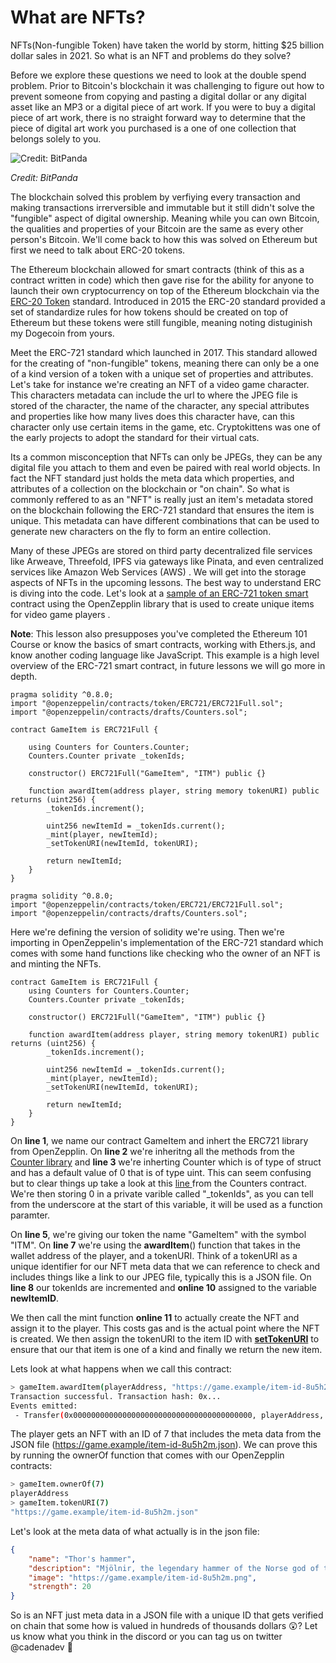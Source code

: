 

# What are NFTs?

NFTs(Non-fungible Token) have taken the world by storm, hitting $25 billion dollar sales in 2021. So what is an NFT and problems do they solve?

Before we explore these questions we need to look at the double spend problem. Prior to Bitcoin's blockchain it was challenging to figure out how to prevent someone from copying and pasting a digital dollar or any digital asset like an MP3 or a digital piece of art work. If you were to buy a digital piece of art work, there is no straight forward way to determine that the piece of digital art work you purchased is a one of one collection that belongs solely to you.

![Credit: BitPanda](https://cadena.incl.us/wp-content/uploads/2022/01/double-spending.png)

*Credit: BitPanda*

The blockchain solved this problem by verfiying every transaction and making transactions irrerversible and immutable but it still didn't solve the "fungible" aspect of digital ownership. Meaning while you can own Bitcoin, the qualities and properties of your Bitcoin are the same as every other person's Bitcoin. We'll come back to how this was solved on Ethereum but first we need to talk about ERC-20 tokens.

The Ethereum blockchain allowed for smart contracts (think of this as a contract written in code) which then gave rise for the ability for anyone to launch their own cryptocurrency on top of the Ethereum blockchain via the [ERC-20 Token](https://ethereum.org/en/developers/docs/standards/tokens/erc-20/) standard. Introduced in 2015 the ERC-20 standard provided a set of standardize rules for how tokens should be created on top of Ethereum but these tokens were still fungible, meaning noting distuginish my Dogecoin from yours. 

Meet the ERC-721 standard which launched in 2017. This standard allowed for the creating of "non-fungible" tokens, meaning there can only be a one of a kind version of a token with a unique set of properties and attributes. Let's take for instance we're creating an NFT of a video game character. This characters metadata can include the url to where the JPEG file is stored of the character, the name of the character, any special attributes and properties like how many lives does this character have, can this character only use certain items in the game, etc. Cryptokittens was one of the early projects to adopt the standard for their virtual cats.

 Its a common misconception that NFTs can only be JPEGs, they can be any digital file you attach to them and even be paired with real world objects. In fact the NFT standard just holds the meta data which  properties, and attributes of a collection on the blockchain or "on chain". So what is commonly reffered to as an "NFT" is really just an item's metadata stored on the blockchain following the ERC-721 standard that ensures the item is unique. This metadata can have different combinations that can be used to generate new characters on the fly to form an entire collection.

Many of these JPEGs are stored on third party decentralized file services like Arweave, Threefold, IPFS via gateways like Pinata, and even centralized services like Amazon Web Services (AWS) . We will get into the storage aspects of NFTs in the upcoming lessons.  The best way to understand ERC is diving into the code. Let's look at a [sample of an ERC-721 token smart](https://docs.openzeppelin.com/contracts/3.x/erc721) contract using the OpenZepplin library that is used to create unique items for video game players . 

**Note**: This lesson also presupposes you've completed the Ethereum 101 Course or know the basics of smart contracts, working with Ethers.js, and know another coding language like JavaScript. This example is a high level overview of the ERC-721 smart contract, in future lessons we will go more in depth.

```solidity
pragma solidity ^0.8.0;
import "@openzeppelin/contracts/token/ERC721/ERC721Full.sol";
import "@openzeppelin/contracts/drafts/Counters.sol";

contract GameItem is ERC721Full {

    using Counters for Counters.Counter;
    Counters.Counter private _tokenIds;

    constructor() ERC721Full("GameItem", "ITM") public {}

    function awardItem(address player, string memory tokenURI) public returns (uint256) {
        _tokenIds.increment();

        uint256 newItemId = _tokenIds.current();
        _mint(player, newItemId);
        _setTokenURI(newItemId, tokenURI);

        return newItemId;
    }
}
```



```solidity
pragma solidity ^0.8.0;
import "@openzeppelin/contracts/token/ERC721/ERC721Full.sol";
import "@openzeppelin/contracts/drafts/Counters.sol";
```

Here we're defining the version of solidity we're using. Then we're importing in OpenZeppelin's implementation of the ERC-721 standard which comes with some hand functions like checking who the owner of an NFT is and minting the NFTs.

```solidity
contract GameItem is ERC721Full {
    using Counters for Counters.Counter;
    Counters.Counter private _tokenIds;

    constructor() ERC721Full("GameItem", "ITM") public {}

    function awardItem(address player, string memory tokenURI) public returns (uint256) {
        _tokenIds.increment();

        uint256 newItemId = _tokenIds.current();
        _mint(player, newItemId);
        _setTokenURI(newItemId, tokenURI);

        return newItemId;
    }
}
```

On **line 1**, we name our contract GameItem and inhert the ERC721 library from OpenZepplin. On **line 2** we're inheritng all the methods from the [Counter library](https://github.com/OpenZeppelin/openzeppelin-contracts/blob/master/contracts/utils/Counters.sol) and **line 3** we're inherting Counter which is of type of struct and has a default value of 0 that is of type uint. This can seem confusing but to clear things up take a look at this [line ](https://github.com/OpenZeppelin/openzeppelin-contracts/blob/master/contracts/utils/Counters.sol#L15) from the Counters contract. We're then storing 0 in a private varible called "_tokenIds", as you can tell from the underscore at the start of this variable, it will be used as a function paramter.

On **line 5**, we're giving our token the name "GameItem" with the symbol "ITM".  On **line 7** we're using the **awardItem**() function that takes in the wallet address of the player, and a tokenURI. Think of a tokenURI as a unique identifier for our NFT meta data that we can reference to check and includes things like a link to our JPEG file, typically this is a JSON file. On **line 8** our tokenIds are incremented and **online 10** assigned to the variable **newItemID**.

 We then call the mint function **online 11** to actually create the NFT and assign it to the player. This costs gas and is the actual point where the NFT is created. We then assign the tokenURI to the item ID with [**setTokenURI**](https://docs.openzeppelin.com/contracts/3.x/api/token/erc721#ERC721-_setTokenURI-uint256-string-) to ensure that our that item is one of a kind and finally we return the new item.

Lets look at what happens when we call this contract:

```bash
> gameItem.awardItem(playerAddress, "https://game.example/item-id-8u5h2m.json")
Transaction successful. Transaction hash: 0x...
Events emitted:
 - Transfer(0x0000000000000000000000000000000000000000, playerAddress, 7)
```

The player gets an NFT with an ID of 7 that includes the meta data from the JSON file (https://game.example/item-id-8u5h2m.json). We can prove this by running the ownerOf function that comes with our OpenZepplin contracts:

```bash
> gameItem.ownerOf(7)
playerAddress
> gameItem.tokenURI(7)
"https://game.example/item-id-8u5h2m.json"
```

Let's look at the meta data of what actually is in the json file:

```json
{
    "name": "Thor's hammer",
    "description": "Mjölnir, the legendary hammer of the Norse god of thunder.",
    "image": "https://game.example/item-id-8u5h2m.png",
    "strength": 20
}
```

So is an NFT just meta data in a JSON file with a unique ID that gets verified on chain that some how is valued in hundreds of thousands dollars 😲? Let us know what you think in the discord or you can tag us on twitter @cadenadev 🤔

